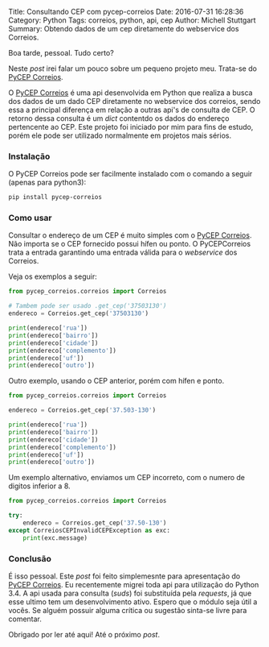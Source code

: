 Title: Consultando CEP com pycep-correios
Date: 2016-07-31 16:28:36
Category: Python
Tags: correios, python, api, cep
Author: Michell Stuttgart
Summary: Obtendo dados de um cep diretamente do webservice dos Correios.

Boa tarde, pessoal. Tudo certo?

Neste *post* irei falar um pouco sobre um pequeno projeto meu. Trata-se do [PyCEP Correios](https://github.com/mstuttgart/pycep-correios).

O [PyCEP Correios](https://github.com/mstuttgart/pycep-correios) é uma api desenvolvida em Python que realiza a busca dos dados de um dado CEP diretamente no webservice dos correios, sendo essa a principal diferença em relação a outras api's de consulta de CEP. O retorno dessa consulta é um *dict* contentdo os dados do endereço pertencente ao CEP. Este projeto foi iniciado por mim para fins de estudo, porém ele pode ser utilizado normalmente em projetos mais sérios.

### Instalação

O PyCEP Correios pode ser facilmente instalado com o comando a seguir (apenas para python3):

```bash
pip install pycep-correios
```

### Como usar

Consultar o endereço de um CEP é muito simples com o [PyCEP Correios](https://github.com/mstuttgart/pycep-correios). Não importa se o CEP fornecido possui hífen ou ponto. O PyCEPCorreios trata a entrada garantindo uma entrada válida para o *webservice* dos Correios.

Veja os exemplos a seguir:

```python
from pycep_correios.correios import Correios

# Tambem pode ser usado .get_cep('37503130')
endereco = Correios.get_cep('37503130')

print(endereco['rua'])
print(endereco['bairro'])
print(endereco['cidade'])
print(endereco['complemento'])
print(endereco['uf'])
print(endereco['outro'])

```

Outro exemplo, usando o CEP anterior, porém com hífen e ponto.

```python
from pycep_correios.correios import Correios

endereco = Correios.get_cep('37.503-130')

print(endereco['rua'])
print(endereco['bairro'])
print(endereco['cidade'])
print(endereco['complemento'])
print(endereco['uf'])
print(endereco['outro'])

```

Um exemplo alternativo, enviamos um CEP incorreto, com o numero de digitos inferior a 8.

```python
from pycep_correios.correios import Correios

try:
    endereco = Correios.get_cep('37.50-130')
except CorreiosCEPInvalidCEPException as exc:
    print(exc.message)
```

### Conclusão

É isso pessoal. Este *post* foi feito simplemesnte para apresentação do [PyCEP Correios](https://github.com/mstuttgart/pycep-correios). Eu recentemente migrei toda api para utilização do Python 3.4. A api usada para consulta (*suds*) foi substituída pela *requests*, já que esse ultimo tem um desenvolvimento ativo. Espero que o módulo seja útil a vocês. Se alguém possuir alguma crítica ou sugestão sinta-se livre para comentar.

Obrigado por ler até aqui! Até o próximo *post*.